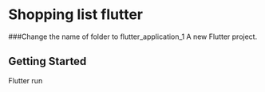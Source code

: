 # Shopping list flutter

###Change the name of folder to flutter_application_1
A new Flutter project.

## Getting Started
Flutter run
